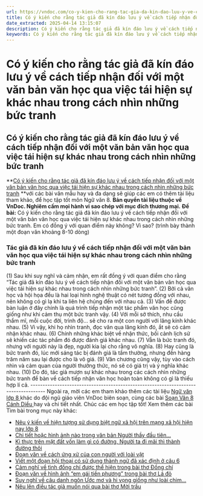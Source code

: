 ```yaml
---
url: https://vndoc.com/co-y-kien-cho-rang-tac-gia-da-kin-dao-luu-y-ve-cach-tiep-nhan-doi-voi-mot-van-ban-van-hoc-qua-viec-tai-hien-su-khac-nhau-trong-cach-nhin-nhung-buc-tranh-296773
title: Có ý kiến cho rằng tác giả đã kín đáo lưu ý về cách tiếp nhận đối với một văn bản văn học qua việc tái hiện sự khác nhau trong cách nhìn những bức tranh - VnDoc.com
date_extracted: 2025-04-14 13:15:07
description: Có ý kiến cho rằng tác giả đã kín đáo lưu ý về cách tiếp nhận đối với một văn bản văn học qua việc tái hiện sự khác nhau trong cách nhìn những bức tranh lớp 8 được biên soạn nhằm giúp các em HS đạt kết quả tốt trong quá trình làm bài tập và học tập môn Ngữ văn lớp 8.
keywords: Có ý kiến cho rằng tác giả đã kín đáo lưu ý về cách tiếp nhận đối với một văn bản văn học qua việc tái hiện sự khác nhau trong cách nhìn những bức tranh,Có ý kiến cho rằng tác giả đã kín đáo lưu ý về cách tiếp nhận đối với một văn bản văn học,tác giả đã kín đáo lưu ý về cách tiếp nhận đối với một văn bản văn học qua việc tái hiện sự khác nhau trong cách nhìn những bức tranh,văn mẫu lớp 8,ngữ văn 8
---
```


# Có ý kiến cho rằng tác giả đã kín đáo lưu ý về cách tiếp nhận đối với một văn bản văn học qua việc tái hiện sự khác nhau trong cách nhìn những bức tranh
## **Có ý kiến cho rằng tác giả đã kín đáo lưu ý về cách tiếp nhận đối với một văn bản văn học qua việc tái hiện sự khác nhau trong cách nhìn những bức tranh**
**[Có ý kiến cho rằng tác giả đã kín đáo lưu ý về cách tiếp nhận đối với một văn bản văn học qua việc tái hiện sự khác nhau trong cách nhìn những bức tranh](<https://vndoc.com/co-y-kien-cho-rang-tac-gia-da-kin-dao-luu-y-ve-cach-tiep-nhan-doi-voi-mot-van-ban-van-hoc-qua-viec-tai-hien-su-khac-nhau-trong-cach-nhin-nhung-buc-tranh-296773>) **với các bài văn mẫu hay và đa dạng sẽ giúp các em có thêm tài liệu tham khảo, để học tập tốt môn Ngữ văn 8.
**Bản quyền tài liệu thuộc về VnDoc. Nghiêm cấm mọi hành vi sao chép với mục đích thương mại.**
**Đề bài:** Có ý kiến cho rằng tác giả đã kín đáo lưu ý về cách tiếp nhận đối với một văn bản văn học qua việc tái hiện sự khác nhau trong cách nhìn những bức tranh. Em có đồng ý với quan điểm này không? Vì sao? \(trình bày thành một đoạn văn khoảng 8-10 dòng\)
### Tác giả đã kín đáo lưu ý về cách tiếp nhận đối với một văn bản văn học qua việc tái hiện sự khác nhau trong cách nhìn những bức tranh
\(1\) Sau khi suy nghĩ và cảm nhận, em rất đồng ý với quan điểm cho rằng “Tác giả đã kín đáo lưu ý về cách tiếp nhận đối với một văn bản văn học qua việc tái hiện sự khác nhau trong cách nhìn những bức tranh”. \(2\) Bởi cả văn học và hội họa đều là hai loại hình nghệ thuật có nét tương đồng với nhau, nên không có gì lạ khi ta liên hệ chúng đến với nhau cả. \(3\) Vấn đề được bàn luận ở đây chính là quá trình tiếp nhận một tác phẩm văn học cũng giống như khi cảm thụ một bức tranh vậy. \(4\) Với mỗi sở thích, nhu cầu thẩm mĩ, mỗi cuộc đời, trình độ… sẽ cho ra một con người với lăng kính khác nhau. \(5\) Vì vậy, khi họ nhìn tranh, đọc văn qua lăng kính đó, ắt sẽ có cảm nhận khác nhau. \(6\) Chính những khác biệt về nhận thức, bối cảnh lịch sử sẽ khiến các tác phẩm đó được đánh giá khác nhau. \(7\) Vẫn là bức tranh đó, nhưng với người này là đẹp, người kia lại cho rằng vô nghĩa. \(8\) Hay cũng là bức tranh đó, lúc mới sáng tác bị đánh giá là tầm thường, nhưng đến hàng trăm năm sau lại được cho là vô giá. \(9\) Văn chương cũng vậy, tùy vào cách nhìn và cảm quan của người thưởng thức, nó sẽ có giá trị và ý nghĩa khác nhau. \(10\) Do đó, tác giả mượn sự khác nhau trong các cách nhìn những bức tranh để bàn về cách tiếp nhận văn học hoàn toàn không có gì là thiếu hợp lí cả.
\------------------------------------------------------------------------------------
Ngoài ra, mời các em tham khảo thêm các tài liệu [ Ngữ văn lớp 8 ](<https://vndoc.com/ngu-van-lop8>) khác do đội ngũ giáo viên VnDoc biên soạn, cùng các bài [ Soạn Văn 8 Cánh Diều ](<https://vndoc.com/ngu-van-8-canh-dieu>) hay và chi tiết nhất. Chúc các em học tập tốt\!
Xem thêm các bài Tìm bài trong mục này khác:
  * [Nêu ý kiến về hiện tượng sử dụng biệt ngữ xã hội trên mạng xã hội hiện nay lớp 8](</neu-y-kien-ve-hien-tuong-su-dung-biet-ngu-xa-hoi-tren-mang-xa-hoi-hien-nay-lop-8-296774>)
  * [Chi tiết hoặc hình ảnh nào trong văn bản Người thầy đầu tiên...](</chi-tiet-hoac-hinh-anh-nao-trong-van-ban-nguoi-thay-dau-tien-da-de-lai-trong-em-nhung-an-tuong-sau-dam-296775>)
  * [Kì thực trên mặt đất vốn làm gì có đường, Người ta đi mãi thì thành đường thôi](</doan-van-ki-thuc-tren-mat-dat-von-lam-gi-co-duong-nguoi-ta-di-mai-thi-thanh-duong-thoi-lop-8-296777>)
  * [Đoạn văn về cách ứng xử của con người với loài vật](</doan-van-ve-cach-ung-xu-cua-con-nguoi-voi-loai-vat-lop-8-296778>)
  * [Viết một đoạn hội thoại có sử dụng thành ngữ đã xác định ở câu 6](</viet-mot-doan-hoi-thoai-co-su-dung-thanh-ngu-da-xac-dinh-o-cau-6-296779>)
  * [Cảm nghĩ về tình đồng chí được thể hiện trong bài thơ Đồng chí](</cam-nghi-ve-tinh-dong-chi-duoc-the-hien-trong-bai-tho-dong-chi-lop-8-296836>)
  * [Đoạn văn về hình ảnh “em gái tiền phương” trong bài thơ Lá đỏ](</doan-van-ve-hinh-anh-em-gai-tien-phuong-trong-bai-tho-la-do-lop-8-296838>)
  * [Suy nghĩ về câu danh ngôn Ước mơ và hi vọng giống như loài chim...](</suy-nghi-ve-cau-danh-ngon-uoc-mo-va-hi-vong-giong-nhu-loai-chim-cam-nhan-buoi-ban-mai-va-khe-khang-cat-tieng-hot-khi-troi-van-con-toi-296839>)
  * [Nêu lên điều tác giả muốn nói qua bài thơ Mời trầu](</ho-xuan-huong-viet-ve-viec-moi-trau-nhung-la-de-noi-chuyen-tinh-cam-lop-8-296840>)

